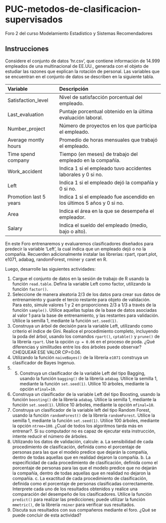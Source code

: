 # PUC-metodos-de-clasificacion-supervisados
Foro 2 del curso Modelamiento Estadístico y Sistemas Recomendadores

## Instrucciones

Considere el conjunto de datos ‘hr.csv’, que contiene información de 14.999 empleados de una multinacional de EE.UU., generada con el objeto de estudiar las razones que explican la rotación de personal. Las variables que se encuentran en el conjunto de datos se describen en la siguiente tabla.

| **Variable**|**Descripción** |
|:-----|:-------------|
|Satisfaction_level|Nivel de satisfacción porcentual del empleado.|
|Last_evaluation|Puntaje porcentual obtenido en la última evaluación laboral.|
|Number_project|Número de proyectos en los que participa el empleado.|
|Average montly hours|Promedio de horas mensuales que trabajó el empleado.|
|Time spend company|Tiempo (en meses) de trabajo del empleado en la compañía.|
|Work_accident|Indica 1 si el empleado tuvo accidentes laborales y 0 si no.|
|Left|Indica 1 si el empleado dejó la compañía y 0 si no.|
|Promotion last 5 years|Indica 1 si el empleado fue ascendido en los últimos 5 años y 0 si no.|
|Area|Indica el área en la que se desempeña el empleador.|
|Salary|Indica el sueldo del empleado (medio, bajo o alto).|

En este Foro entrenaremos y evaluaremos clasificadores diseñados para predecir la variable ‘Left’, la cual indica que un empleado dejó o no la compañía. Recuerden adicionalmente instalar las librerías: rpart, rpart.plot, e1071, adabag, randomForest, rminer y caret en R.

Luego, desarrolle las siguientes actividades:

1) Cargue el conjunto de datos en la sesión de trabajo de R usando la función `read.table`. Defina la variable Left como factor, utilizando la función `factor()`.
2) Seleccione de manera aleatoria 2/3 de los datos para crear sus datos de entrenamiento y guarde el tercio restante para objeto de validación. Para esto, simule valores 1 y 2 en proporciones 2/3 a 1/3 a través de la función `sample()`. Utilice aquellas tuplas de la base de datos asociadas al valor 1 para la base de entrenamiento, y las restantes para validación. Utilice la semilla 1, mediante la función `set.seed(1)`.
3) Construya un árbol de decisión para la variable Left, utilizando como criterio el índice de Gini. Realice el procedimiento completo, incluyendo la poda del árbol, usando los comandos `rpart()`, `cptable()` y `prune()` de la librería `rpart`. Use la opción `cp = 0.06` en el proceso de poda. ¿Qué diferencias y similitudes entre los dos árboles puede observar? CHEQUEAR ESE VALOR CP=0.06.
4) Utilizando la función `naiveBayes()` de la librería `e1071` construya un clasificador de Bayes Ingenuo.
5) 5) Construya un clasificador de la variable Left del tipo Bagging, usando la función `bagging()` de la librería `adabag`. Utilice la semilla 1, mediante la función `set.seed(1)`. Utilice 10 árboles, mediante la opción `mfinal=10`.
6) Construya un clasificador de la variable Left del tipo Boosting, usando la función `boosting()` de la librería `adabag`. Utilice la semilla 1, mediante la función `set.seed(1)`. Utilice 10 árboles, mediante la opción `mfinal=10`.
7) Construya un clasificador de la variable left del tipo Random Forest, usando la función `randomForest()` de la librería `randomForest`. Utilice la semilla 1, mediante la función `set.seed(1)`. Utilice 100 árboles, mediante la opción `ntree=100`. ¿Cual de todos los algoritmos tarda más en entrenar?. Si su computador no es capaz de ejecutar esta instrucción, intente reducir el número de árboles.
8) Utilizando los datos de validación, calcule:
  a. La sensibilidad de cada procedimiento de clasificación, definida como el porcentaje de personas para las que el modelo predice que dejarán la compañía, dentro de todas aquellas que en realidad dejaron la compañía.
  b. La especificidad de cada procedimiento de clasificación, definida como el porcentaje de personas para las que el modelo predice que no dejarán la compañía, dentro de todas aquellas que en realidad no dejaron la compañía.
  c. La exactitud de cada procedimiento de clasificación, definida como el porcentaje de personas clasificadas correctamente.
Interprete cada uno de los resultados obtenidos y realice una comparación del desempeño de los clasificadores. Utilice la función `predict()` para realizar las predicciones; puede utilizar la función `mmetric()`, de la librería `rminer` para verificar sus resultados.  
9) Discuta sus resultados con sus compañeros mediante el foro. ¿Qué se puede concluir de esta actividad?
  
